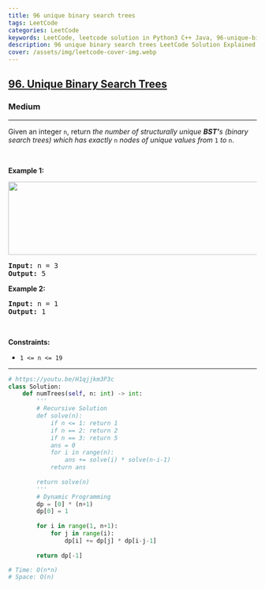 ```yaml
---
title: 96 unique binary search trees
tags: LeetCode
categories: LeetCode
keywords: LeetCode, leetcode solution in Python3 C++ Java, 96-unique-binary-search-trees solution
description: 96 unique binary search trees LeetCode Solution Explained
cover: /assets/img/leetcode-cover-img.webp
---
```





<h2><a href="https://leetcode.com/problems/unique-binary-search-trees/">96. Unique Binary Search Trees</a></h2><h3>Medium</h3><hr><div><p>Given an integer <code>n</code>, return <em>the number of structurally unique <strong>BST'</strong>s (binary search trees) which has exactly </em><code>n</code><em> nodes of unique values from</em> <code>1</code> <em>to</em> <code>n</code>.</p>

<p>&nbsp;</p>
<p><strong>Example 1:</strong></p>
<img alt="" src="https://assets.leetcode.com/uploads/2021/01/18/uniquebstn3.jpg" style="width: 600px; height: 148px;">
<pre><strong>Input:</strong> n = 3
<strong>Output:</strong> 5
</pre>

<p><strong>Example 2:</strong></p>

<pre><strong>Input:</strong> n = 1
<strong>Output:</strong> 1
</pre>

<p>&nbsp;</p>
<p><strong>Constraints:</strong></p>

<ul>
	<li><code>1 &lt;= n &lt;= 19</code></li>
</ul>
</div>

---




```python
# https://youtu.be/H1qjjkm3P3c
class Solution:
    def numTrees(self, n: int) -> int:
        '''
        # Recursive Solution 
        def solve(n):
            if n <= 1: return 1
            if n == 2: return 2
            if n == 3: return 5
            ans = 0
            for i in range(n):
                ans += solve(i) * solve(n-i-1)
            return ans
        
        return solve(n)
        '''
        # Dynamic Programming
        dp = [0] * (n+1)
        dp[0] = 1
        
        for i in range(1, n+1):
            for j in range(i):
                dp[i] += dp[j] * dp[i-j-1]
                
        return dp[-1]

# Time: O(n*n)
# Space: O(n)
```
